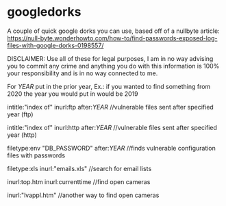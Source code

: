 # googledorks
A couple of quick google dorks you can use, based off of a nullbyte article: https://null-byte.wonderhowto.com/how-to/find-passwords-exposed-log-files-with-google-dorks-0198557/

DISCLAIMER: Use all of these for legal purposes, I am in no way advising you to commit any crime and anything you do with this information is 100% your responsibility and is in no way connected to me.

For *YEAR* put in the prior year, Ex.: if you wanted to find something from 2020 the year you would put in would be 2019


intitle:"index of" inurl:ftp after:*YEAR* //vulnerable files sent after specified year (ftp) 

intitle:"index of" inurl:http after:*YEAR* //vulnerable files sent after specified year (http)

filetype:env "DB_PASSWORD" after:*YEAR* //finds vulnerable configuration files with passwords

filetype:xls inurl:"emails.xls" //search for email lists

inurl:top.htm inurl:currenttime //find open cameras     

inurl:"lvappl.htm" //another way to find open cameras 

